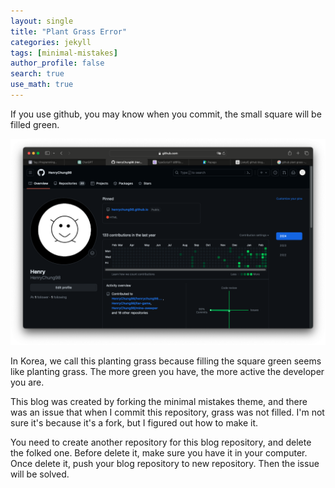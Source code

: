 ```yaml
---
layout: single
title: "Plant Grass Error"
categories: jekyll
tags: [minimal-mistakes]
author_profile: false
search: true
use_math: true
---
```


If you use github, you may know when you commit, the small square will be filled green.

![des1](/assets/images/2024-02-24-plantGrass/des1.png)

In Korea, we call this planting grass because filling the square green seems like planting grass. The more green you have, the more active the developer you are.

This blog was created by forking the minimal mistakes theme, and there was an issue that when I commit this repository, grass was not filled. I'm not sure it's because it's a fork, but I figured out how to make it.

You need to create another repository for this blog repository, and delete the folked one. Before delete it, make sure you have it in your computer. Once delete it, push your blog repository to new repository. Then the issue will be solved.
